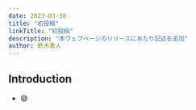 ```yaml
---
date: 2023-03-30
title: "初投稿"
linkTitle: "初投稿"
description: "本ウェブページのリリースにあたり記述を追加"
author: 鈴木勇人
---
```



## Introduction

- :smile: